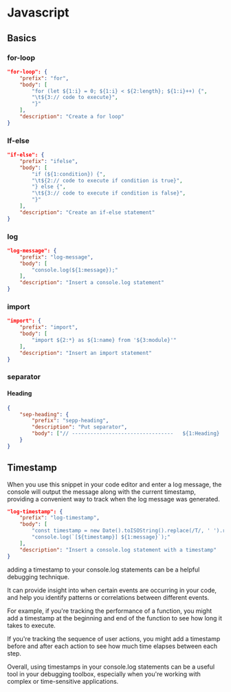 # Javascript

## Basics

### for-loop
```json
"for-loop": {
    "prefix": "for",
    "body": [
        "for (let ${1:i} = 0; ${1:i} < ${2:length}; ${1:i}++) {",
        "\t${3:// code to execute}",
        "}"
    ],
    "description": "Create a for loop"
}
```

### If-else
```json
"if-else": {
    "prefix": "ifelse",
    "body": [
        "if (${1:condition}) {",
        "\t${2:// code to execute if condition is true}",
        "} else {",
        "\t${3:// code to execute if condition is false}",
        "}"
    ],
    "description": "Create an if-else statement"
}
```


### log
```json
"log-message": {
    "prefix": "log-message",
    "body": [
        "console.log(${1:message});"
    ],
    "description": "Insert a console.log statement"
}

```

###  import
```json
"import": {
    "prefix": "import",
    "body": [
        "import ${2:*} as ${1:name} from '${3:module}'"
    ],
    "description": "Insert an import statement"
}
```

### separator

#### Heading 
```json
{
	"sep-heading": {
		"prefix": "sepp-heading",
		"description": "Put separator",
		"body": ["// ---------------------------------   ${1:Heading}   ---------------------------------  "]
	}
}
```

## Timestamp
When you use this snippet in your code editor and enter a log message, the console will output the message along with the current timestamp, providing a convenient way to track when the log message was generated.

```json
"log-timestamp": {
    "prefix": "log-timestamp",
    "body": [
        "const timestamp = new Date().toISOString().replace(/T/, ' ').replace(/\\..+/, '')",
        "console.log(`[${timestamp}] ${1:message}`);"
    ],
    "description": "Insert a console.log statement with a timestamp"
}
```

adding a timestamp to your console.log statements can be a helpful debugging technique.

It can provide insight into when certain events are occurring in your code, and help you identify patterns or correlations between different events.

For example, if you're tracking the performance of a function, you might add a timestamp at the beginning and end of the function to see how long it takes to execute.

If you're tracking the sequence of user actions, you might add a timestamp before and after each action to see how much time elapses between each step.

Overall, using timestamps in your console.log statements can be a useful tool in your debugging toolbox, especially when you're working with complex or time-sensitive applications.